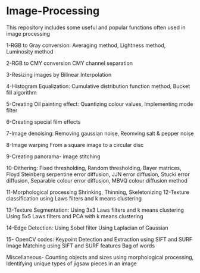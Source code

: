 # Image-Processing
This repository includes some useful and popular functions often used in image processing

1-RGB to Gray conversion:
    Averaging method,
    Lightness method,
    Luminosity method

2-RGB to CMY conversion
    CMY channel separation

3-Resizing images by Bilinear Interpolation

4-Histogram Equalization:
    Cumulative distribution function method,
    Bucket fill algorithm

5-Creating Oil painting effect:
    Quantizing colour values,
    Implementing mode filter

6-Creating special film effects

7-Image denoising:
    Removing gaussian noise,
    Reomving salt & pepper noise

8-Image warping
    From a square image to a circular disc

9-Creating panorama- image stitching

10-Dithering:
     Fixed thresholding,
     Random thresholding,
     Bayer matrices,
     Floyd Steinberg serpentine error diffusion,
     JJN error diffusion,
     Stucki error diffusion,
     Separable colour error diffusion,
     MBVQ colour diffusion method

11-Morphological processing
     Shrinking,
     Thinning,
     Skeletonizing
12-Texture classification using Laws filters and k means clustering

13-Texture Segmentation:
    Using 3x3 Laws filters and k means clustering
    Using 5x5 Laws filters and PCA with k means clustering

14-Edge Detection:
    Using Sobel filter
    Using Laplacian of Gaussian

15- OpenCV codes:
    Keypoint Detection and Extraction using SIFT and SURF
    Image Matching using SIFT and SURF features
    Bag of words
    
Miscellaneous-
    Counting objects and sizes using morphological processing,
    Identifying unique types of jigsaw pieces in an image

